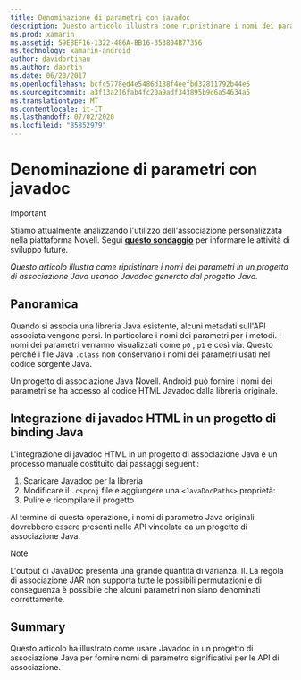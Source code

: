 ```yaml
---
title: Denominazione di parametri con javadoc
description: Questo articolo illustra come ripristinare i nomi dei parametri in un progetto di associazione Java usando Javadoc generato dal progetto Java.
ms.prod: xamarin
ms.assetid: 59E8EF16-1322-486A-BB16-353804B77356
ms.technology: xamarin-android
author: davidortinau
ms.author: daortin
ms.date: 06/20/2017
ms.openlocfilehash: bcfc5778ed4e5486d188f4eefbd32811792b44e5
ms.sourcegitcommit: a3f13a216fab4fc20a9adf343895b9d6a54634a5
ms.translationtype: MT
ms.contentlocale: it-IT
ms.lasthandoff: 07/02/2020
ms.locfileid: "85852979"
---
```

# <a name="naming-parameters-with-javadoc"></a>Denominazione di parametri con javadoc

> [!IMPORTANT]
> Stiamo attualmente analizzando l'utilizzo dell'associazione personalizzata nella piattaforma Novell. Segui [**questo sondaggio**](https://www.surveymonkey.com/r/KKBHNLT) per informare le attività di sviluppo future.

_Questo articolo illustra come ripristinare i nomi dei parametri in un progetto di associazione Java usando Javadoc generato dal progetto Java._

## <a name="overview"></a>Panoramica

Quando si associa una libreria Java esistente, alcuni metadati sull'API associata vengono persi. In particolare i nomi dei parametri per i metodi. I nomi dei parametri verranno visualizzati come `p0` , `p1` e così via. Questo perché i file Java `.class` non conservano i nomi dei parametri usati nel codice sorgente Java. 

Un progetto di associazione Java Novell. Android può fornire i nomi dei parametri se ha accesso al codice HTML Javadoc dalla libreria originale. 

## <a name="integrating-javadoc-html-into-a-java-binding-project"></a>Integrazione di javadoc HTML in un progetto di binding Java

L'integrazione di javadoc HTML in un progetto di associazione Java è un processo manuale costituito dai passaggi seguenti: 

1. Scaricare Javadoc per la libreria
2. Modificare il `.csproj` file e aggiungere una `<JavaDocPaths>` proprietà:
3. Pulire e ricompilare il progetto

Al termine di questa operazione, i nomi di parametro Java originali dovrebbero essere presenti nelle API vincolate da un progetto di associazione Java. 

> [!NOTE]
> L'output di JavaDoc presenta una grande quantità di varianza. Il. La regola di associazione JAR non supporta tutte le possibili permutazioni e di conseguenza è possibile che alcuni parametri non siano denominati correttamente.

## <a name="summary"></a>Summary

Questo articolo ha illustrato come usare Javadoc in un progetto di associazione Java per fornire nomi di parametro significativi per le API di associazione. 
